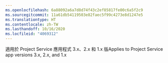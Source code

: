 ```yaml
---
ms.openlocfilehash: 6a88092a6a7d8d74f43c2ef85817fe00c6a5f2c9
ms.sourcegitcommit: 11a61db54119503e82faec5f99c4273e8d1247e5
ms.translationtype: HT
ms.contentlocale: zh-TW
ms.lasthandoff: 10/16/2020
ms.locfileid: "4069312"
---
```

<span data-ttu-id="ba344-101">適用於 Project Service 應用程式 3.x、2.x 和 1.x 版</span><span class="sxs-lookup"><span data-stu-id="ba344-101">Applies to Project Service app versions 3.x, 2.x, and 1.x</span></span>
